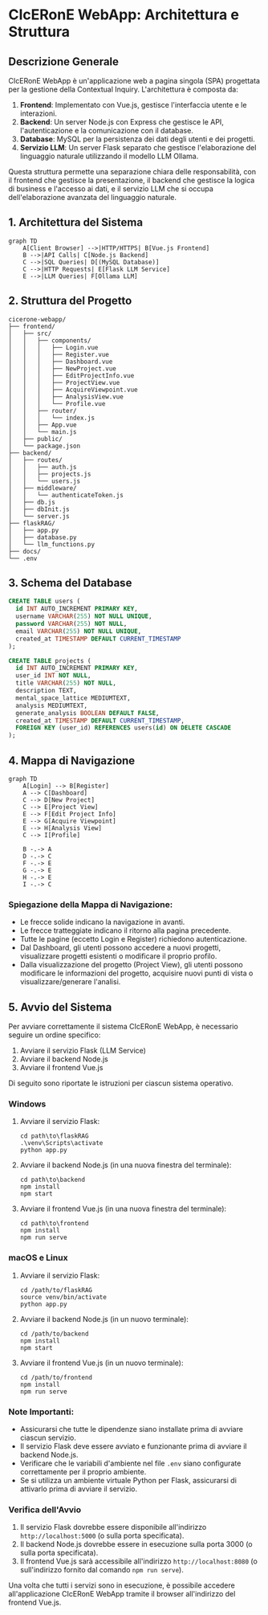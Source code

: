 # CIcERonE WebApp: Architettura e Struttura

## Descrizione Generale

CIcERonE WebApp è un'applicazione web a pagina singola (SPA) progettata per la gestione della Contextual Inquiry. L'architettura è composta da:

1. **Frontend**: Implementato con Vue.js, gestisce l'interfaccia utente e le interazioni.
2. **Backend**: Un server Node.js con Express che gestisce le API, l'autenticazione e la comunicazione con il database.
3. **Database**: MySQL per la persistenza dei dati degli utenti e dei progetti.
4. **Servizio LLM**: Un server Flask separato che gestisce l'elaborazione del linguaggio naturale utilizzando il modello LLM Ollama.

Questa struttura permette una separazione chiara delle responsabilità, con il frontend che gestisce la presentazione, il backend che gestisce la logica di business e l'accesso ai dati, e il servizio LLM che si occupa dell'elaborazione avanzata del linguaggio naturale.
## 1. Architettura del Sistema

```mermaid
graph TD
    A[Client Browser] -->|HTTP/HTTPS| B[Vue.js Frontend]
    B -->|API Calls| C[Node.js Backend]
    C -->|SQL Queries| D[(MySQL Database)]
    C -->|HTTP Requests| E[Flask LLM Service]
    E -->|LLM Queries| F[Ollama LLM]
```


## 2. Struttura del Progetto

```
cicerone-webapp/
├── frontend/
│   ├── src/
│   │   ├── components/
│   │   │   ├── Login.vue
│   │   │   ├── Register.vue
│   │   │   ├── Dashboard.vue
│   │   │   ├── NewProject.vue
│   │   │   ├── EditProjectInfo.vue
│   │   │   ├── ProjectView.vue
│   │   │   ├── AcquireViewpoint.vue
│   │   │   ├── AnalysisView.vue
│   │   │   └── Profile.vue
│   │   ├── router/
│   │   │   └── index.js
│   │   ├── App.vue
│   │   └── main.js
│   ├── public/
│   └── package.json
├── backend/
│   ├── routes/
│   │   ├── auth.js
│   │   ├── projects.js
│   │   └── users.js
│   ├── middleware/
│   │   └── authenticateToken.js
│   ├── db.js
│   ├── dbInit.js
│   └── server.js
├── flaskRAG/
│   ├── app.py
│   ├── database.py
│   └── llm_functions.py
├── docs/
└── .env
```

## 3. Schema del Database

```sql
CREATE TABLE users (
  id INT AUTO_INCREMENT PRIMARY KEY,
  username VARCHAR(255) NOT NULL UNIQUE,
  password VARCHAR(255) NOT NULL,
  email VARCHAR(255) NOT NULL UNIQUE,
  created_at TIMESTAMP DEFAULT CURRENT_TIMESTAMP
);

CREATE TABLE projects (
  id INT AUTO_INCREMENT PRIMARY KEY,
  user_id INT NOT NULL,
  title VARCHAR(255) NOT NULL,
  description TEXT,
  mental_space_lattice MEDIUMTEXT,
  analysis MEDIUMTEXT,
  generate_analysis BOOLEAN DEFAULT FALSE,
  created_at TIMESTAMP DEFAULT CURRENT_TIMESTAMP,
  FOREIGN KEY (user_id) REFERENCES users(id) ON DELETE CASCADE
);
```

## 4. Mappa di Navigazione

```mermaid
graph TD
    A[Login] --> B[Register]
    A --> C[Dashboard]
    C --> D[New Project]
    C --> E[Project View]
    E --> F[Edit Project Info]
    E --> G[Acquire Viewpoint]
    E --> H[Analysis View]
    C --> I[Profile]
    
    B -.-> A
    D -.-> C
    F -.-> E
    G -.-> E
    H -.-> E
    I -.-> C
```

### Spiegazione della Mappa di Navigazione:
- Le frecce solide indicano la navigazione in avanti.
- Le frecce tratteggiate indicano il ritorno alla pagina precedente.
- Tutte le pagine (eccetto Login e Register) richiedono autenticazione.
- Dal Dashboard, gli utenti possono accedere a nuovi progetti, visualizzare progetti esistenti o modificare il proprio profilo.
- Dalla visualizzazione del progetto (Project View), gli utenti possono modificare le informazioni del progetto, acquisire nuovi punti di vista o visualizzare/generare l'analisi.


## 5. Avvio del Sistema

Per avviare correttamente il sistema CIcERonE WebApp, è necessario seguire un ordine specifico:

1. Avviare il servizio Flask (LLM Service)
2. Avviare il backend Node.js
3. Avviare il frontend Vue.js

Di seguito sono riportate le istruzioni per ciascun sistema operativo.

### Windows

1. Avviare il servizio Flask:
   ```
   cd path\to\flaskRAG
   .\venv\Scripts\activate
   python app.py
   ```

2. Avviare il backend Node.js (in una nuova finestra del terminale):
   ```
   cd path\to\backend
   npm install
   npm start
   ```

3. Avviare il frontend Vue.js (in una nuova finestra del terminale):
   ```
   cd path\to\frontend
   npm install
   npm run serve
   ```

### macOS e Linux

1. Avviare il servizio Flask:
   ```
   cd /path/to/flaskRAG
   source venv/bin/activate
   python app.py
   ```

2. Avviare il backend Node.js (in un nuovo terminale):
   ```
   cd /path/to/backend
   npm install
   npm start
   ```

3. Avviare il frontend Vue.js (in un nuovo terminale):
   ```
   cd /path/to/frontend
   npm install
   npm run serve
   ```

### Note Importanti:

- Assicurarsi che tutte le dipendenze siano installate prima di avviare ciascun servizio.
- Il servizio Flask deve essere avviato e funzionante prima di avviare il backend Node.js.
- Verificare che le variabili d'ambiente nel file `.env` siano configurate correttamente per il proprio ambiente.
- Se si utilizza un ambiente virtuale Python per Flask, assicurarsi di attivarlo prima di avviare il servizio.

### Verifica dell'Avvio

1. Il servizio Flask dovrebbe essere disponibile all'indirizzo `http://localhost:5000` (o sulla porta specificata).
2. Il backend Node.js dovrebbe essere in esecuzione sulla porta 3000 (o sulla porta specificata).
3. Il frontend Vue.js sarà accessibile all'indirizzo `http://localhost:8080` (o sull'indirizzo fornito dal comando `npm run serve`).

Una volta che tutti i servizi sono in esecuzione, è possibile accedere all'applicazione CIcERonE WebApp tramite il browser all'indirizzo del frontend Vue.js.

